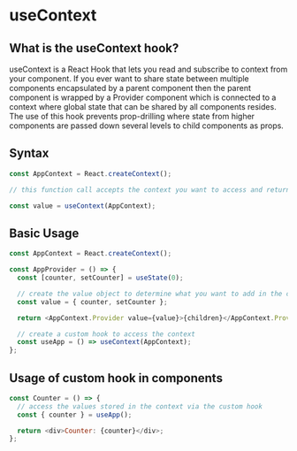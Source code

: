 # useContext

## What is the useContext hook?

useContext is a React Hook that lets you read and subscribe to context from your component. If you ever want to share state between multiple components encapsulated by a parent component then the parent component is wrapped by a Provider component which is connected to a context where global state that can be shared by all components resides. The use of this hook prevents prop-drilling where state from higher components are passed down several levels to child components as props.

## Syntax

```js
const AppContext = React.createContext();

// this function call accepts the context you want to access and returns the value stored in the context to be used

const value = useContext(AppContext);
```

## Basic Usage

```js
const AppContext = React.createContext();

const AppProvider = () => {
  const [counter, setCounter] = useState(0);

  // create the value object to determine what you want to add in the context so that it can be retrieved by other child components
  const value = { counter, setCounter };

  return <AppContext.Provider value={value}>{children}</AppContext.Provider>;

  // create a custom hook to access the context
  const useApp = () => useContext(AppContext);
};
```

## Usage of custom hook in components

```js
const Counter = () => {
  // access the values stored in the context via the custom hook
  const { counter } = useApp();

  return <div>Counter: {counter}</div>;
};
```
